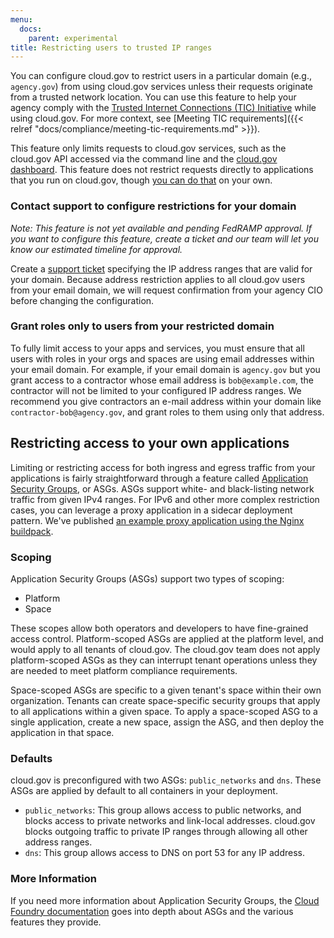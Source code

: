 ```yaml
---
menu:
  docs:
    parent: experimental
title: Restricting users to trusted IP ranges
---
```


You can configure cloud.gov to restrict users in a particular domain (e.g., `agency.gov`) from using cloud.gov services unless their requests originate from a trusted network location. You can use this feature to help your agency comply with the [Trusted Internet Connections (TIC) Initiative](https://www.dhs.gov/trusted-internet-connections) while using cloud.gov. For more context, see [Meeting TIC requirements]({{< relref "docs/compliance/meeting-tic-requirements.md" >}}).

This feature only limits requests to cloud.gov services, such as the cloud.gov API accessed via the command line and the [cloud.gov dashboard](https://dashboard.fr.cloud.gov). This feature does not restrict requests directly to applications that you run on cloud.gov, though [you can do that](#restricting-access-to-your-own-applications) on your own.

### Contact support to configure restrictions for your domain

_Note: This feature is not yet available and pending FedRAMP approval. If you want to configure this feature, create a ticket and our team will let you know our estimated timeline for approval._

Create a [support ticket](mailto:cloud-gov-support@gsa.gov?body=Email%20domain%3A%0A%0AEgress%20IP%20ranges%3A%0A%0AAgency%20CIO%3A%0A) specifying the IP address ranges that are valid for your domain. Because address restriction applies to all cloud.gov users from your email domain, we will request confirmation from your agency CIO before changing the configuration.

### Grant roles only to users from your restricted domain
To fully limit access to your apps and services, you must ensure that all users with roles in your orgs and spaces are using email addresses within your email domain. For example, if your email domain is `agency.gov` but you grant access to a contractor whose email address is `bob@example.com`, the contractor will not be limited to your configured IP address ranges. We recommend you give contractors an e-mail address within your domain like `contractor-bob@agency.gov`, and grant roles to them using only that address.

## Restricting access to your own applications

Limiting or restricting access for both ingress and egress traffic from your applications is fairly straightforward through a feature called [Application Security Groups](https://docs.cloudfoundry.org/concepts/asg.html), or ASGs. ASGs support white- and black-listing network traffic from given IPv4 ranges. For IPv6 and other more complex restriction cases, you can leverage a proxy application in a sidecar deployment pattern. We've published [an example proxy application using the Nginx buildpack](https://github.com/18f/boardproxy).

### Scoping

Application Security Groups (ASGs) support two types of scoping:

* Platform
* Space

These scopes allow both operators and developers to have fine-grained access control. Platform-scoped ASGs are applied at the platform level, and would apply to all tenants of cloud.gov. The cloud.gov team does not apply platform-scoped ASGs as they can interrupt tenant operations unless they are needed to meet platform compliance requirements.

Space-scoped ASGs are specific to a given tenant's space within their own organization. Tenants can create space-specific security groups that apply to all applications within a given space. To apply a space-scoped ASG to a single application, create a new space, assign the ASG, and then deploy the application in that space.

### Defaults

cloud.gov is preconfigured with two ASGs: `public_networks` and `dns`. These ASGs are applied by default to all containers in your deployment.

* `public_networks`: This group allows access to public networks, and blocks access to private networks and link-local addresses. cloud.gov blocks outgoing traffic to private IP ranges through allowing all other address ranges.
* `dns`: This group allows access to DNS on port 53 for any IP address.

### More Information

If you need more information about Application Security Groups, the [Cloud Foundry documentation](https://docs.cloudfoundry.org/concepts/asg.html) goes into depth about ASGs and the various features they provide.
